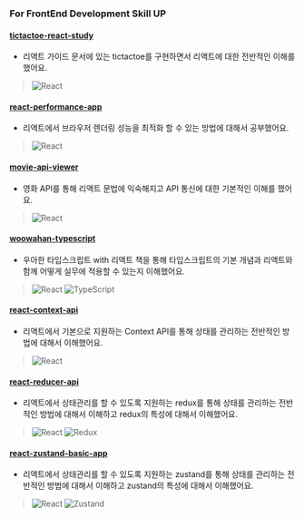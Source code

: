 ### For FrontEnd Development Skill UP

#### [tictactoe-react-study](https://github.com/hyunbeanohh/fastcampus-study/tree/main/tictactoe-react-study)
+ 리액트 가이드 문서에 있는 tictactoe를 구현하면서 리액트에 대한 전반적인 이해를 했어요.
> ![React](https://img.shields.io/badge/react-%2320232a.svg?style=for-the-badge&logo=react&logoColor=%2361DAFB)
#### [react-performance-app](https://github.com/hyunbeanohh/fastcampus-study/tree/main/react-performance-app)
+ 리액트에서 브라우저 렌더링 성능을 최적화 할 수 있는 방법에 대해서 공부했어요.
> ![React](https://img.shields.io/badge/react-%2320232a.svg?style=for-the-badge&logo=react&logoColor=%2361DAFB)
#### [movie-api-viewer](https://github.com/hyunbeanohh/fastcampus-study/tree/main/movie-api-viewer)
+ 영화 API를 통해 리액트 문법에 익숙해지고 API 통신에 대한 기본적인 이해를 했어요.
> ![React](https://img.shields.io/badge/react-%2320232a.svg?style=for-the-badge&logo=react&logoColor=%2361DAFB)
#### [woowahan-typescript](https://github.com/hyunbeanohh/TIL/tree/main/woowahan-typescript)
+ 우아한 타입스크립트 with 리액트 책을 통해 타입스크립트의 기본 개념과 리액트와 함께 어떻게 실무에 적용할 수 있는지 이해했어요.
> ![React](https://img.shields.io/badge/react-%2320232a.svg?style=for-the-badge&logo=react&logoColor=%2361DAFB) ![TypeScript](https://img.shields.io/badge/typescript-%23007ACC.svg?style=for-the-badge&logo=typescript&logoColor=white)
#### [react-context-api](https://github.com/hyunbeanohh/TIL/tree/main/context-api-app)
+ 리액트에서 기본으로 지원하는 Context API를 통해 상태를 관리하는 전반적인 방법에 대해서 이해했어요.
> ![React](https://img.shields.io/badge/react-%2320232a.svg?style=for-the-badge&logo=react&logoColor=%2361DAFB)
#### [react-reducer-api](https://github.com/hyunbeanohh/TIL/tree/main/react-redux-app)
+ 리액트에서 상태관리를 할 수 있도록 지원하는 redux를 통해 상태를 관리하는 전반적인 방법에 대해서 이해하고 redux의 특성에 대해서 이해했어요.
> ![React](https://img.shields.io/badge/react-%2320232a.svg?style=for-the-badge&logo=react&logoColor=%2361DAFB) ![Redux](https://img.shields.io/badge/redux-%23593d88.svg?style=for-the-badge&logo=redux&logoColor=white)
#### [react-zustand-basic-app](https://github.com/hyunbeanohh/TIL/tree/main/react-zustand-basic-app)
+ 리액트에서 상태관리를 할 수 있도록 지원하는 zustand를 통해 상태를 관리하는 전반적인 방법에 대해서
이해하고 zustand의 특성에 대해서 이해했어요.
> ![React](https://img.shields.io/badge/react-%2320232a.svg?style=for-the-badge&logo=react&logoColor=%2361DAFB) ![Zustand](https://img.shields.io/badge/zustand-1e394e.svg?style=for-the-badge&logo=zustand&logoColor=white)
